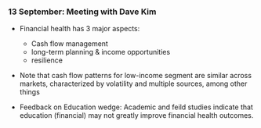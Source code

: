 ### 13 September: Meeting with Dave Kim

- Financial health has 3 major aspects:
	- Cash flow management
	- long-term planning & income opportunities
	- resilience

- Note that cash flow patterns for low-income segment are similar across markets, characterized by volatility and multiple sources, among other things

- Feedback on Education wedge: Academic and feild studies indicate that education (financial) may not greatly improve financial health outcomes.

